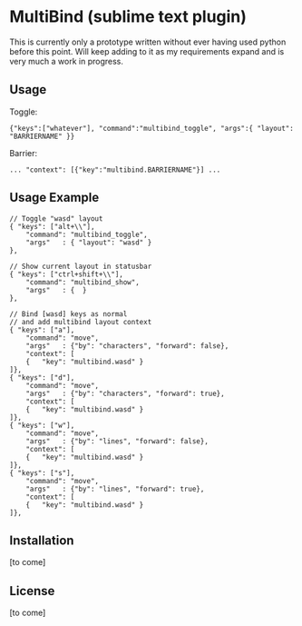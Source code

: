 # MultiBind (sublime text plugin)

This is currently only a prototype written without ever having used python before this point. Will keep adding to it as my requirements expand and is very much a work in progress.

## Usage

Toggle:

	{"keys":["whatever"], "command":"multibind_toggle", "args":{ "layout": "BARRIERNAME" }}

Barrier:

	... "context": [{"key":"multibind.BARRIERNAME"}] ...

## Usage Example
	// Toggle "wasd" layout
	{ "keys": ["alt+\\"],
		"command": "multibind_toggle",
		"args"   : { "layout": "wasd" }
	},

	// Show current layout in statusbar
	{ "keys": ["ctrl+shift+\\"],
		"command": "multibind_show",
		"args"   : {  }
	},

	// Bind [wasd] keys as normal
	// and add multibind layout context
	{ "keys": ["a"],
		"command": "move",
		"args"   : {"by": "characters", "forward": false},
		"context": [
		{	"key": "multibind.wasd" }
	]},
	{ "keys": ["d"],
		"command": "move",
		"args"   : {"by": "characters", "forward": true},
		"context": [
		{	"key": "multibind.wasd" }
	]},
	{ "keys": ["w"],
		"command": "move",
		"args"   : {"by": "lines", "forward": false},
		"context": [
		{	"key": "multibind.wasd" }
	]},
	{ "keys": ["s"],
		"command": "move",
		"args"   : {"by": "lines", "forward": true},
		"context": [
		{	"key": "multibind.wasd" }
	]},

## Installation

[to come]

## License

[to come]